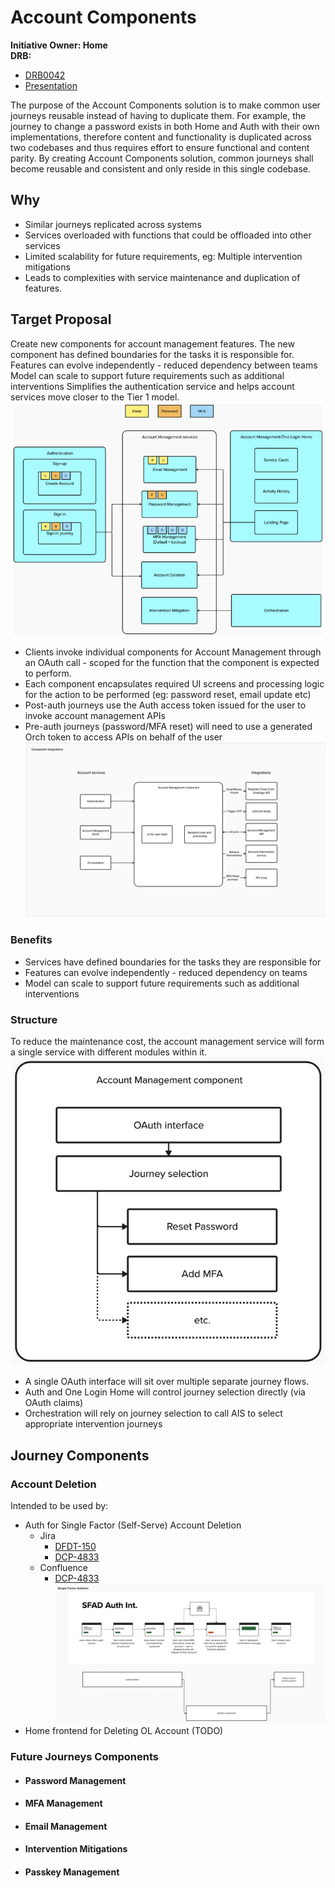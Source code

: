 # Account Components

**Initiative Owner: Home**  
**DRB:**

- [DRB0042](https://govukverify.atlassian.net/wiki/spaces/Architecture/pages/5431263407/DRB042+2025-06-05+-+Account+Management+Components)
- [Presentation](https://docs.google.com/presentation/d/1pN8HN86O1Xg3enxloj9L5g5eFBnnZ2i2JSrsKWg3LlI/edit?slide=id.g2af76eabea2_0_41#slide=id.g2af76eabea2_0_41)

The purpose of the Account Components solution is to make common user journeys reusable instead of having to duplicate them.
For example, the journey to change a password exists in both Home and Auth with their own implementations, therefore content and functionality is duplicated across two codebases and thus requires effort to ensure functional and content parity.
By creating Account Components solution, common journeys shall become reusable and consistent and only reside in this single codebase.

## Why

- Similar journeys replicated across systems
- Services overloaded with functions that could be offloaded into other services
- Limited scalability for future requirements, eg: Multiple intervention mitigations
- Leads to complexities with service maintenance and duplication of features.

## Target Proposal

Create new components for account management features.
The new component has defined boundaries for the tasks it is responsible for.
Features can evolve independently - reduced dependency between teams
Model can scale to support future requirements such as additional interventions
Simplifies the authentication service and helps account services move closer to the Tier 1 model.
![Target Proposal](./images/target_proposal.png "Target Proposal")

- Clients invoke individual components for Account Management through an OAuth call - scoped for the function that the component is expected to perform.
- Each component encapsulates required UI screens and processing logic for the action to be performed (eg: password reset, email update etc)
- Post-auth journeys use the Auth access token issued for the user to invoke account management APIs
- Pre-auth journeys (password/MFA reset) will need to use a generated Orch token to access APIs on behalf of the user
  ![Component Integrations](./images/component_integrations.png "Component Integrations")

### Benefits

- Services have defined boundaries for the tasks they are responsible for
- Features can evolve independently - reduced dependency on teams
- Model can scale to support future requirements such as additional interventions

### Structure

To reduce the maintenance cost, the account management service will form a single service with different modules within it.
![Module Structure](./images/module-structure.png "Module Structure")

- A single OAuth interface will sit over multiple separate journey flows.
- Auth and One Login Home will control journey selection directly (via OAuth claims)
- Orchestration will rely on journey selection to call AIS to select appropriate intervention journeys

## Journey Components

### Account Deletion

Intended to be used by:

- Auth for Single Factor (Self-Serve) Account Deletion
  - Jira
    - [DFDT-150](https://govukverify.atlassian.net/browse/DFDT-150)
    - [DCP-4833](https://govukverify.atlassian.net/browse/DCP-4833)
  - Confluence
    - [DCP-4833](https://govukverify.atlassian.net/wiki/spaces/DID/pages/5420318728/DCP-4833+Self+Service+Account+Deletion)  
      ![Single Factor Account Deletion](./images/single-factor-account-deletion.png "SFAD")
- Home frontend for Deleting OL Account (TODO)

### Future Journeys Components

- #### Password Management
- #### MFA Management
- #### Email Management
- #### Intervention Mitigations
- #### Passkey Management
